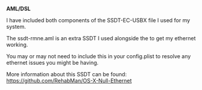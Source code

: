 **AML/DSL** 

I have included both components of the SSDT-EC-USBX file I used for my system.

The ssdt-rmne.aml is an extra SSDT I used alongside the to get my ethernet working.

You may or may not need to include this in your config.plist to resolve any ethernet issues you might be having. 

More information about this SSDT can be found:
https://github.com/RehabMan/OS-X-Null-Ethernet
